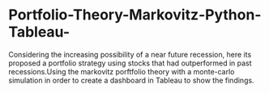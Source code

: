 # Portfolio-Theory-Markovitz-Python-Tableau-

Considering the increasing possibility of a near future recession,
here its proposed a portfolio strategy using stocks that had
outperformed in past recessions.Using the markovitz porftfolio
theory with a monte-carlo simulation in order to create a dashboard 
in Tableau to show the findings.
